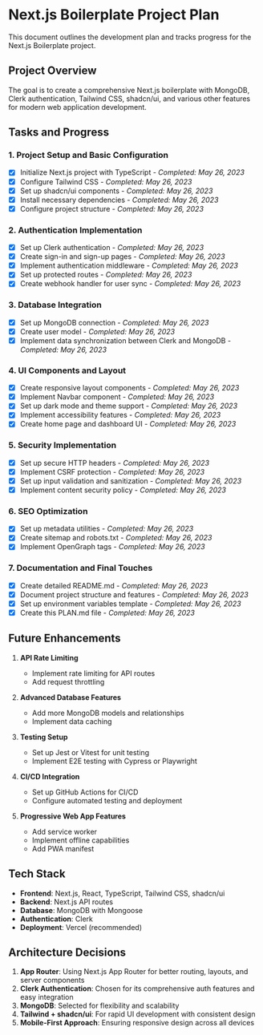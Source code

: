 # Next.js Boilerplate Project Plan

This document outlines the development plan and tracks progress for the Next.js Boilerplate project.

## Project Overview

The goal is to create a comprehensive Next.js boilerplate with MongoDB, Clerk authentication, Tailwind CSS, shadcn/ui, and various other features for modern web application development.

## Tasks and Progress

### 1. Project Setup and Basic Configuration
- [x] Initialize Next.js project with TypeScript - *Completed: May 26, 2023*
- [x] Configure Tailwind CSS - *Completed: May 26, 2023*
- [x] Set up shadcn/ui components - *Completed: May 26, 2023*
- [x] Install necessary dependencies - *Completed: May 26, 2023*
- [x] Configure project structure - *Completed: May 26, 2023*

### 2. Authentication Implementation
- [x] Set up Clerk authentication - *Completed: May 26, 2023*
- [x] Create sign-in and sign-up pages - *Completed: May 26, 2023*
- [x] Implement authentication middleware - *Completed: May 26, 2023*
- [x] Set up protected routes - *Completed: May 26, 2023*
- [x] Create webhook handler for user sync - *Completed: May 26, 2023*

### 3. Database Integration
- [x] Set up MongoDB connection - *Completed: May 26, 2023*
- [x] Create user model - *Completed: May 26, 2023*
- [x] Implement data synchronization between Clerk and MongoDB - *Completed: May 26, 2023*

### 4. UI Components and Layout
- [x] Create responsive layout components - *Completed: May 26, 2023*
- [x] Implement Navbar component - *Completed: May 26, 2023*
- [x] Set up dark mode and theme support - *Completed: May 26, 2023*
- [x] Implement accessibility features - *Completed: May 26, 2023*
- [x] Create home page and dashboard UI - *Completed: May 26, 2023*

### 5. Security Implementation
- [x] Set up secure HTTP headers - *Completed: May 26, 2023*
- [x] Implement CSRF protection - *Completed: May 26, 2023*
- [x] Set up input validation and sanitization - *Completed: May 26, 2023*
- [x] Implement content security policy - *Completed: May 26, 2023*

### 6. SEO Optimization
- [x] Set up metadata utilities - *Completed: May 26, 2023*
- [x] Create sitemap and robots.txt - *Completed: May 26, 2023*
- [x] Implement OpenGraph tags - *Completed: May 26, 2023*

### 7. Documentation and Final Touches
- [x] Create detailed README.md - *Completed: May 26, 2023*
- [x] Document project structure and features - *Completed: May 26, 2023*
- [x] Set up environment variables template - *Completed: May 26, 2023*
- [x] Create this PLAN.md file - *Completed: May 26, 2023*

## Future Enhancements

1. **API Rate Limiting**
   - Implement rate limiting for API routes
   - Add request throttling

2. **Advanced Database Features**
   - Add more MongoDB models and relationships
   - Implement data caching

3. **Testing Setup**
   - Set up Jest or Vitest for unit testing
   - Implement E2E testing with Cypress or Playwright

4. **CI/CD Integration**
   - Set up GitHub Actions for CI/CD
   - Configure automated testing and deployment

5. **Progressive Web App Features**
   - Add service worker
   - Implement offline capabilities
   - Add PWA manifest

## Tech Stack

- **Frontend**: Next.js, React, TypeScript, Tailwind CSS, shadcn/ui
- **Backend**: Next.js API routes
- **Database**: MongoDB with Mongoose
- **Authentication**: Clerk
- **Deployment**: Vercel (recommended)

## Architecture Decisions

1. **App Router**: Using Next.js App Router for better routing, layouts, and server components
2. **Clerk Authentication**: Chosen for its comprehensive auth features and easy integration
3. **MongoDB**: Selected for flexibility and scalability 
4. **Tailwind + shadcn/ui**: For rapid UI development with consistent design
5. **Mobile-First Approach**: Ensuring responsive design across all devices

